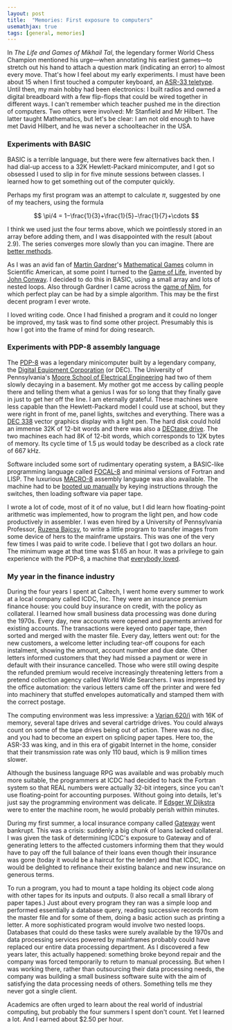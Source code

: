 ```yaml
---
layout: post
title:  "Memories: First exposure to computers"
usemathjax: true
tags: [general, memories]
---
```


In *The Life and Games of Mikhail Tal*, the legendary former World Chess Champion
mentioned his urge—when annotating his earliest games—to stretch out his hand
to attach a question mark (indicating an error) to almost every move.
That's how I feel about my early experiments.
I must have been about 15 when I first touched a computer keyboard, an [ASR-33 teletype](https://en.wikipedia.org/wiki/Teletype_Model_33).
Until then, my main hobby had been electronics: I built radios
and owned a digital breadboard with a few flip-flops that could be
wired together in different ways.
I can't remember which teacher pushed me in the direction of computers.
Two others were involved: Mr Stanfield and Mr Hilbert.
The latter taught Mathematics, but let's be clear: I am not old enough
to have met David Hilbert, and he was never a schoolteacher in the USA.

### Experiments with BASIC

BASIC is a terrible language, but there were few alternatives back then.
I had dial-up access to a 32K Hewlett-Packard minicomputer, and I got so obsessed
I used to slip in for five minute sessions between classes. I learned how
to get something out of the computer quickly.

Perhaps my first program was an attempt to calculate $\pi$, 
suggested by one of my teachers, using the formula

$$ \pi/4 = 1−\frac{1}{3}+\frac{1}{5}−\frac{1}{7}+\cdots $$

I think we used just the four terms above, which we pointlessly stored in an array before adding them, and I was disappointed with the result (about 2.9).
The series converges more slowly than you can imagine.
There are [better methods](https://cloud.google.com/blog/products/compute/calculating-100-trillion-digits-of-pi-on-google-cloud).

As I was an avid fan of [Martin Gardner](https://martin-gardner.org)'s 
[Mathematical Games](https://blogs.scientificamerican.com/guest-blog/the-top-10-martin-gardner-scientific-american-articles/) column
in Scientific American, at some point I turned to 
the [Game of Life](https://conwaylife.com), 
invented by [John Conway](https://royalsocietypublishing.org/doi/10.1098/rsbm.2021.0034).
I decided to do this in BASIC, using a small array and lots of nested loops.
Also through Gardner I came across the [game of Nim](https://en.wikipedia.org/wiki/Nim),
for which perfect play can be had by a simple algorithm. This may be
the first decent program I ever wrote.

I loved writing code. Once I had finished a program and it could no longer be improved, my task was to find some other project. 
Presumably this is how I got into the frame of mind for doing research.

### Experiments with PDP-8 assembly language

The [PDP-8](https://www.pdp8online.com) was a legendary minicomputer built by a legendary company,
the [Digital Equipment Corporation](https://digital.com/digital-equipment-corporation/) (or DEC).
The University of Pennsylvania's [Moore School of Electrical Engineering](https://www.facilities.upenn.edu/maps/locations/moore-school-building)
had two of them slowly decaying in a basement. My mother got me access
by calling people there and telling them what a genius I was for so long that
they finally gave in just to get her off the line.
I am eternally grateful.
These machines were less capable than the Hewlett-Packard model I could use at school,
but they were right in front of me, panel lights, switches and everything.
There was a [DEC 338](http://www.bitsavers.org/pdf/dec/graphics/338_Display_Brochure_1967.pdf)
vector graphics display with a light pen.
The hard disk could hold an immense 32K of 12-bit words and there was also a
[DECtape drive](https://www.pdp8online.com/tu56/tu56.shtml).
The two machines each had 8K of 12-bit words, which corresponds to 12K bytes of memory.
Its cycle time of 1.5 µs would today be described as a clock rate of 667 kHz.

Software included some sort of rudimentary operating system, 
a BASIC-like programming language called [FOCAL-8](https://homepage.divms.uiowa.edu/~jones/pdp8/focal/)
and minimal versions of Fortran and LISP.
The luxurious [MACRO-8](https://www.grc.com/pdp-8/docs/macro-8_programming_manual.pdf)
assembly language was also available. 
The machine had to be [booted up manually](https://bigdanzblog.wordpress.com/2014/06/17/simh-pdp-8-manually-loading-the-rim-loader-the-binary-loader-and-an-application-from-paper-tape/) by keying instructions through the switches,
then loading software via paper tape.

I wrote a lot of code, most of it of no value,
but I did learn how floating-point arithmetic was implemented, how to program the light pen,
and how code productively in assembler.
I was even hired by a University of Pennsylvania Professor,
[Ruzena Bajcsy](https://www2.eecs.berkeley.edu/Faculty/Homepages/bajcsy.html),
to write a little program to transfer images
from some device of hers to the mainframe upstairs.
This was one of the very few times I was paid to write code.
I believe that I got two dollars an hour. The minimum wage at that time was $1.65 an hour. 
It was a privilege to gain experience with the PDP-8, a machine that [everybody loved](http://homepage.cs.uiowa.edu/~dwjones/pdp8/). 

### My year in the finance industry

During the four years I spent at Caltech, I went home every summer to work at a local company
called ICDC, Inc. They were an insurance premium finance house: 
you could buy insurance on credit, with the policy as collateral.
I learned how small business data processing was done during the 1970s.
Every day, new accounts were opened and payments arrived for existing accounts.
The transactions were keyed onto paper tape, then sorted and merged with the master file.
Every day, letters went out: for the new customers, a welcome letter including
tear-off coupons for each instalment, showing the amount, account number and due date.
Other letters informed customers that they had missed a payment
or were in default with their insurance cancelled.
Those who were still owing despite the refunded premium would receive increasingly threatening
letters from a pretend collection agency called World Wide Searchers.
I was impressed by the office automation: the various letters came off the printer
and were fed into machinery that stuffed envelopes automatically 
and stamped them with the correct postage.

The computing environment was less impressive: a 
[Varian 620/i](http://www.bitsavers.org/pdf/varian/620i/98A9902003C_620iSyRef_Mar69.pdf)
with 16K of memory, several tape drives and several cartridge drives.
You could always count on some of the tape drives being out of action.
There was no disc, and you had to become an expert on splicing paper tapes.
Here too, the ASR-33 was king, and in this era of gigabit Internet in the home,
consider that their transmission rate was only 110 baud, which is 9 million times slower.

Although the business language RPG was available and was probably much more suitable,
the programmers at ICDC had decided to hack the Fortran system so that REAL numbers
were actually 32-bit integers, since you can't use floating-point for accounting purposes.
Without going into details, let's just say the programming environment was delicate.
If [Edsger W Dijkstra](https://www.computer.org/profiles/edsger-dijkstra) were to enter the machine room, he would probably perish within minutes.

During my first summer, a local insurance company called 
[Gateway](https://www.nytimes.com/1974/11/23/archives/insurance-claims-against-gateway-to-be-paid-soon.html) went bankrupt.
This was a crisis: suddenly a big chunk of loans lacked collateral.
I was given the task of determining ICDC's exposure to Gateway and of generating letters
to the affected customers informing them that they would have to pay off the full balance
of their loans even though their insurance was gone
(today it would be a haircut for the lender) and that ICDC, Inc.
would be delighted to refinance their existing balance and new insurance
on generous terms.

To run a program, you had to mount a tape holding its object code along with other tapes
for its inputs and outputs.
(I also recall a small library of paper tapes.)
Just about every program they ran was a simple loop and performed essentially a database query, 
reading successive records from the master file and 
for some of them, doing a basic action such as printing a letter.
A more sophisticated program would involve two nested loops.
Databases that could do these tasks were surely available by the 1970s
and data processing services powered by mainframes probably could have
replaced our entire data processing department. 
As I discovered a few years later, this actually happened:
something broke beyond repair and the company was forced temporarily
to return to manual processing.
But when I was working there, rather than outsourcing their data processing needs,
the company was building a small business software suite with the aim of satisfying
the data processing needs of others. Something tells me they never got a single client.

Academics are often urged to learn about the real world of industrial computing,
but probably the four summers I spent don't count.
Yet I learned a lot. And I earned about $2.50 per hour.


